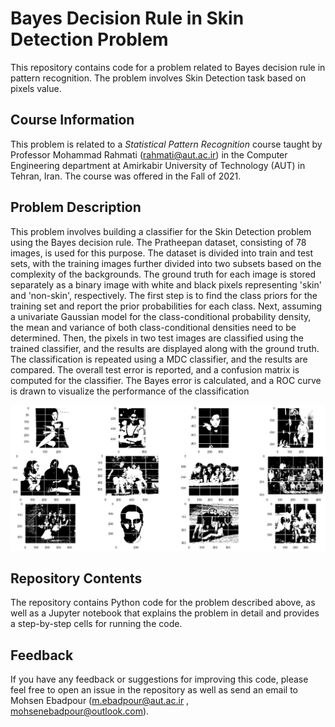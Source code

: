 # Bayes Decision Rule in Skin Detection Problem
This repository contains code for a problem related to Bayes decision rule in pattern recognition. The problem involves Skin Detection task based on pixels value.

## Course Information

This problem is related to a *Statistical Pattern Recognition* course taught by Professor Mohammad Rahmati (<rahmati@aut.ac.ir>) in the Computer Engineering department at Amirkabir University of Technology (AUT) in Tehran, Iran. The course was offered in the Fall of 2021.

## Problem Description

This problem involves building a classifier for the Skin Detection problem using the Bayes decision rule. The Pratheepan dataset, consisting of 78 images, is used for this purpose. The dataset is divided into train and test sets, with the training images further divided into two subsets based on the complexity of the backgrounds. The ground truth for each image is stored separately as a binary image with white and black pixels representing 'skin' and 'non-skin', respectively. The first step is to find the class priors for the training set and report the prior probabilities for each class. Next, assuming a univariate Gaussian model for the class-conditional probability density, the mean and variance of both class-conditional densities need to be determined. Then, the pixels in two test images are classified using the trained classifier, and the results are displayed along with the ground truth. The classification is repeated using a MDC classifier, and the results are compared. The overall test error is reported, and a confusion matrix is computed for the classifier. The Bayes error is calculated, and a ROC curve is drawn to visualize the performance of the classification

![Out put](/output.png)


## Repository Contents

The repository contains Python code for the problem described above, as well as a Jupyter notebook that explains the problem in detail and provides a step-by-step cells for running the code.

## Feedback

If you have any feedback or suggestions for improving this code, please feel free to open an issue in the repository as well as send an email to Mohsen Ebadpour (<m.ebadpour@aut.ac.ir> , <mohsenebadpour@outlook.com>).
